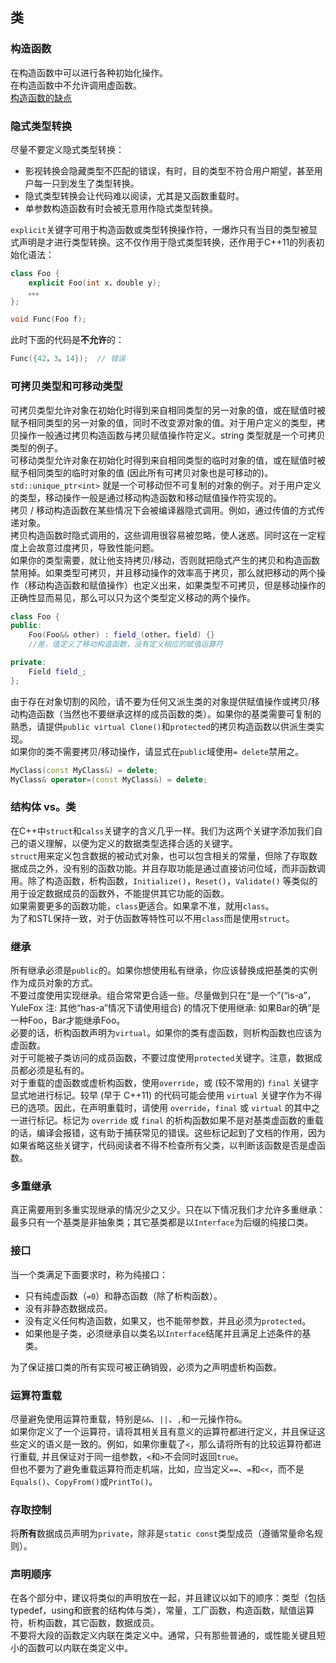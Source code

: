 ## 类

### 构造函数
在构造函数中可以进行各种初始化操作。  
在构造函数中不允许调用虚函数。  
[构造函数的缺点](https://zh-google-styleguide。readthedocs。io/en/latest/google-cpp-styleguide/classes/#id2)  

### 隐式类型转换
尽量不要定义隐式类型转换：  
- 影视转换会隐藏类型不匹配的错误，有时，目的类型不符合用户期望，甚至用户每一只到发生了类型转换。  
- 隐式类型转换会让代码难以阅读，尤其是又函数重载时。  
- 单参数构造函数有时会被无意用作隐式类型转换。  

`explicit`关键字可用于构造函数或类型转换操作符，一爆炸只有当目的类型被显式声明是才进行类型转换。这不仅作用于隐式类型转换，还作用于C++11的列表初始化语法：  
``` c++
class Foo {
    explicit Foo(int x，double y);
    。。。
};

void Func(Foo f);
```

此时下面的代码是**不允许**的：  
```c++
Func({42，3。14});  // 错误
```

### 可拷贝类型和可移动类型
可拷贝类型允许对象在初始化时得到来自相同类型的另一对象的值，或在赋值时被赋予相同类型的另一对象的值，同时不改变源对象的值。对于用户定义的类型，拷贝操作一般通过拷贝构造函数与拷贝赋值操作符定义。string 类型就是一个可拷贝类型的例子。  
可移动类型允许对象在初始化时得到来自相同类型的临时对象的值，或在赋值时被赋予相同类型的临时对象的值 (因此所有可拷贝对象也是可移动的)。  `std::unique_ptr<int>` 就是一个可移动但不可复制的对象的例子。对于用户定义的类型，移动操作一般是通过移动构造函数和移动赋值操作符实现的。  
拷贝 / 移动构造函数在某些情况下会被编译器隐式调用。例如，通过传值的方式传递对象。  
拷贝构造函数时隐式调用的，这些调用很容易被忽略，使人迷惑。同时这在一定程度上会故意过度拷贝，导致性能问题。  
如果你的类型需要，就让他支持拷贝/移动，否则就把隐式产生的拷贝和构造函数禁用掉。如果类型可拷贝，并且移动操作的效率高于拷贝，那么就把移动的两个操作（移动构造函数和赋值操作）也定义出来，如果类型不可拷贝，但是移动操作的正确性显而易见，那么可以只为这个类型定义移动的两个操作。  
``` c++
class Foo {
public:
    Foo(Foo&& other) : field_(other。field) {}
    //差，值定义了移动构造函数，没有定义相应的赋值运算符

private:
    Field field_;
};
```

由于存在对象切割的风险，请不要为任何又派生类的对象提供赋值操作或拷贝/移动构造函数（当然也不要继承这样的成员函数的类）。如果你的基类需要可复制的熟悉，请提供`public virtual Clone()`和`protected`的拷贝构造函数以供派生类实现。  
如果你的类不需要拷贝/移动操作，请显式在`public`域使用`= delete`禁用之。  
``` c++
MyClass(const MyClass&) = delete;
MyClass& operator=(const MyClass&) = delete;
```

### 结构体 vs。类
在C++中`struct`和`calss`关键字的含义几乎一样。我们为这两个关键字添加我们自己的语义理解，以便为定义的数据类型选择合适的关键字。  
`struct`用来定义包含数据的被动式对象，也可以包含相关的常量，但除了存取数据成员之外，没有别的函数功能。并且存取功能是通过直接访问位域，而非函数调用。除了构造函数，析构函数，`Initialize()`，`Reset()`，`Validate()` 等类似的用于设定数据成员的函数外，不能提供其它功能的函数。  
如果需要更多的函数功能，`class`更适合。如果拿不准，就用`class`。  
为了和STL保持一致，对于仿函数等特性可以不用`class`而是使用`struct`。  

### 继承
所有继承必须是`public`的。如果你想使用私有继承，你应该替换成把基类的实例作为成员对象的方式。  
不要过度使用实现继承。组合常常更合适一些。尽量做到只在“是一个”(“is-a”，YuleFox 注: 其他“has-a”情况下请使用组合) 的情况下使用继承: 如果Bar的确“是一种Foo，Bar才能继承Foo。  
必要的话，析构函数声明为`virtual`。如果你的类有虚函数，则析构函数也应该为虚函数。  
对于可能被子类访问的成员函数，不要过度使用`protected`关键字。注意，数据成员都必须是私有的。  
对于重载的虚函数或虚析构函数，使用`override`，或 (较不常用的) `final` 关键字显式地进行标记。较早 (早于 C++11) 的代码可能会使用 `virtual` 关键字作为不得已的选项。因此，在声明重载时，请使用 `override`，`final` 或 `virtual` 的其中之一进行标记。标记为 `override` 或 `final` 的析构函数如果不是对基类虚函数的重载的话，编译会报错，这有助于捕获常见的错误。这些标记起到了文档的作用，因为如果省略这些关键字，代码阅读者不得不检查所有父类，以判断该函数是否是虚函数。  

### 多重继承
真正需要用到多重实现继承的情况少之又少。只在以下情况我们才允许多重继承：最多只有一个基类是非抽象类；其它基类都是以`Interface`为后缀的纯接口类。  

### 接口
当一个类满足下面要求时，称为纯接口：  
- 只有纯虚函数（`=0`）和静态函数（除了析构函数）。  
- 没有非静态数据成员。  
- 没有定义任何构造函数，如果又，也不能带参数，并且必须为`protected`。  
- 如果他是子类，必须继承自以类名以`Interface`结尾并且满足上述条件的基类。  

为了保证接口类的所有实现可被正确销毁，必须为之声明虚析构函数。  

### 运算符重载
尽量避免使用运算符重载，特别是`&&`、`||`、`,`和一元操作符`&`。  
如果你定义了一个运算符，请将其相关且有意义的运算符都进行定义，并且保证这些定义的语义是一致的。例如，如果你重载了`<`，那么请将所有的比较运算符都进行重载, 并且保证对于同一组参数，`<`和`>`不会同时返回`true`。  
但也不要为了避免重载运算符而走机端，比如，应当定义`==`、`=`和`<<`，而不是`Equals()`、`CopyFrom()`或`PrintTo()`。  

### 存取控制
将**所有**数据成员声明为`private`，除非是`static const`类型成员（遵循常量命名规则）。  

### 声明顺序
在各个部分中，建议将类似的声明放在一起，并且建议以如下的顺序：类型（包括 typedef，using和嵌套的结构体与类），常量，工厂函数，构造函数，赋值运算符，析构函数，其它函数，数据成员。  
不要将大段的函数定义内联在类定义中。通常，只有那些普通的，或性能关键且短小的函数可以内联在类定义中。  
